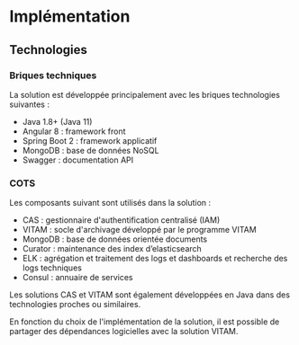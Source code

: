  
# Implémentation

## Technologies 

### Briques techniques 

La solution est développée principalement avec les briques technologies suivantes :

* Java 1.8+ (Java 11) 
* Angular 8 : framework front 
* Spring Boot 2 : framework applicatif
* MongoDB : base de données NoSQL
* Swagger : documentation API

### COTS

Les composants suivant sont utilisés dans la solution :

* CAS : gestionnaire d'authentification centralisé (IAM) 
* VITAM : socle d'archivage développé par le programme VITAM
* MongoDB : base de données orientée documents
* Curator : maintenance des index d’elasticsearch
* ELK : agrégation et traitement des logs et dashboards et recherche des logs techniques
* Consul : annuaire de services

Les solutions CAS et VITAM sont également développées en Java dans des technologies proches ou similaires. 

En fonction du choix de l'implémentation de la solution, il est possible de partager des dépendances logicielles avec la solution VITAM.

